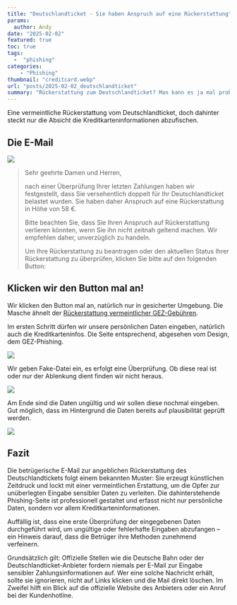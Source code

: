 ```yaml
---
title: "Deutschlandticket - Sie haben Anspruch auf eine Rückerstattung"
params:
  author: Andy
date: "2025-02-02"
featured: true
toc: true
tags: 
  -  "phishing"
categories:
    - "Phishing"
thumbnail: "creditcard.webp"
url: "posts/2025-02-02_deutschlandticket"
summary: "Rückerstattung zum Deutschlandticket? Man kann es ja mal probieren!"
---
```


Eine vermeintliche Rückerstattung vom Deutschlandticket, doch dahinter steckt nur die Absicht die Kreditkarteninformationen abzufischen.

## Die E-Mail

![](/posts/2025-02-02_deutschlandticket/mail.webp)

> Sehr geehrte Damen und Herren,  
>   
> nach einer Überprüfung Ihrer letzten Zahlungen haben wir festgestellt, dass Sie versehentlich doppelt für Ihr Deutschlandticket belastet wurden. Sie haben daher Anspruch auf eine Rückerstattung in Höhe von 58 €.  
>   
> Bitte beachten Sie, dass Sie Ihren Anspruch auf Rückerstattung verlieren könnten, wenn Sie ihn nicht zeitnah geltend machen. Wir empfehlen daher, unverzüglich zu handeln.  
>   
> Um Ihre Rückerstattung zu beantragen oder den aktuellen Status Ihrer Rückerstattung zu überprüfen, klicken Sie bitte auf den folgenden Button:  

## Klicken wir den Button mal an!

Wir klicken den Button mal an, natürlich nur in gesicherter Umgebung. Die Masche ähnelt der [Rückerstattung vermeintlicher GEZ-Gebühren](/posts/2025-01-09_gez-rueckzahlung/).

Im ersten Schritt dürfen wir unsere persönlichen Daten eingeben, natürlich auch die Kreditkarteninfos. Die Seite entsprechend, abgesehen vom Design, dem GEZ-Phishing.

![](/posts/2025-02-02_deutschlandticket/phishing_1.webp)

Wir geben Fake-Datei ein, es erfolgt eine Überprüfung. Ob diese real ist oder nur der Ablenkung dient finden wir nicht heraus.

![](/posts/2025-02-02_deutschlandticket/phishing_2.webp)

Am Ende sind die Daten ungültig und wir sollen diese nochmal eingeben. Gut möglich, dass im Hintergrund die Daten bereits auf plausibilität geprüft werden.

![](/posts/2025-02-02_deutschlandticket/phishing_3.webp)

## Fazit  

Die betrügerische E-Mail zur angeblichen Rückerstattung des Deutschlandtickets folgt einem bekannten Muster: Sie erzeugt künstlichen Zeitdruck und lockt mit einer vermeintlichen Erstattung, um die Opfer zur unüberlegten Eingabe sensibler Daten zu verleiten. Die dahinterstehende Phishing-Seite ist professionell gestaltet und erfasst nicht nur persönliche Daten, sondern vor allem Kreditkarteninformationen.  

Auffällig ist, dass eine erste Überprüfung der eingegebenen Daten durchgeführt wird, um ungültige oder fehlerhafte Eingaben abzufangen – ein Hinweis darauf, dass die Betrüger ihre Methoden zunehmend verfeinern.  

Grundsätzlich gilt: Offizielle Stellen wie die Deutsche Bahn oder der Deutschlandticket-Anbieter fordern niemals per E-Mail zur Eingabe sensibler Zahlungsinformationen auf. Wer eine solche Nachricht erhält, sollte sie ignorieren, nicht auf Links klicken und die Mail direkt löschen. Im Zweifel hilft ein Blick auf die offizielle Website des Anbieters oder ein Anruf bei der Kundenhotline.

